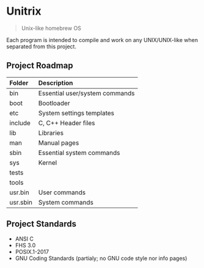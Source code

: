 # Unitrix
> Unix-like homebrew OS

Each program is intended to compile and work on any UNIX/UNIX-like when separated from this project.

## Project Roadmap
|Folder  | Description                    |
|:-------|:-------------------------------|
|bin     | Essential user/system commands |
|boot    | Bootloader                     |
|etc     | System settings templates      |
|include | C, C++ Header files            |
|lib     | Libraries                      |
|man     | Manual pages
|sbin    | Essential system commands      |
|sys     | Kernel                         |
|tests   |                                |
|tools   |                                |
|usr.bin | User commands                  |
|usr.sbin| System commands                |

## Project Standards
* ANSI C
* FHS 3.0
* POSIX.1-2017
* GNU Coding Standards (partialy; no GNU code style nor info pages)
